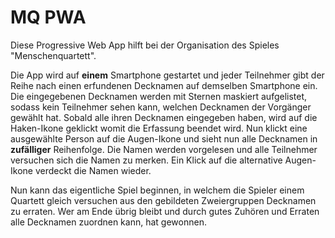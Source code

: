 # MQ PWA
Diese Progressive Web App hilft bei der Organisation des Spieles "Menschenquartett". 

Die App wird auf **einem** Smartphone gestartet und jeder Teilnehmer gibt der Reihe nach einen erfundenen Decknamen auf demselben Smartphone ein.
Die eingegebenen Decknamen werden mit Sternen maskiert aufgelistet, sodass kein Teilnehmer sehen kann, welchen Decknamen der Vorgänger gewählt hat.
Sobald alle ihren Decknamen eingegeben haben, wird auf die Haken-Ikone geklickt womit die Erfassung beendet wird.
Nun klickt eine ausgewählte Person auf die Augen-Ikone und sieht nun alle Decknamen in **zufälliger** Reihenfolge. 
Die Namen werden vorgelesen und alle Teilnehmer versuchen sich die Namen zu merken.
Ein Klick auf die alternative Augen-Ikone verdeckt die Namen wieder.

Nun kann das eigentliche Spiel beginnen, in welchem die Spieler einem Quartett gleich versuchen aus den gebildeten Zweiergruppen Decknamen zu erraten. 
Wer am Ende übrig bleibt und durch gutes Zuhören und Erraten alle Decknamen zuordnen kann, hat gewonnen.

